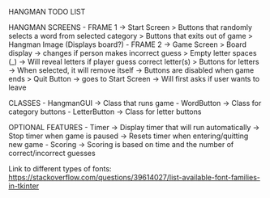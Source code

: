 HANGMAN TODO LIST

HANGMAN SCREENS
	- FRAME 1 -> Start Screen
		> Buttons that randomly selects a word
		  from selected category
		> Buttons that exits out of game
		> Hangman Image (Displays board?)
	- FRAME 2 -> Game Screen
		> Board display
			-> changes if person makes
			   incorrect guess
		> Empty letter spaces (_)
			-> Will reveal letters if player
			   guess correct letter(s)
		> Buttons for letters
			-> When selected, it will remove itself
			-> Buttons are disabled when game ends
		> Quit Button -> goes to Start Screen
			      -> Will first asks if user wants to leave

CLASSES
	- HangmanGUI   -> Class that runs game
	- WordButton   -> Class for category buttons
	- LetterButton -> Class for letter buttons

OPTIONAL FEATURES
	- Timer
		-> Display timer that will run automatically
		-> Stop timer when game is paused
		-> Resets timer when entering/quitting new game
	- Scoring
		-> Scoring is based on time and
		   the number of correct/incorrect guesses

Link to different types of fonts:
https://stackoverflow.com/questions/39614027/list-available-font-families-in-tkinter

